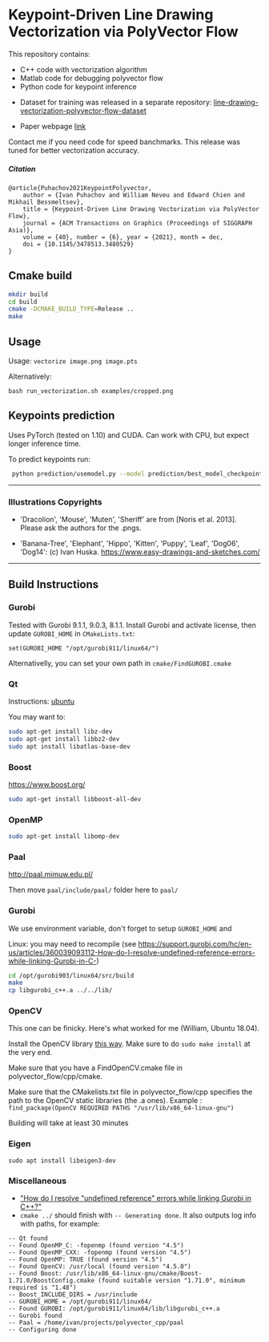 # Keypoint-Driven Line Drawing Vectorization via PolyVector Flow

This repository contains: 
 - C++ code with vectorization algorithm
 - Matlab code for debugging polyvector flow
 - Python code for keypoint inference

 * Dataset for training was released in a separate repository: [line-drawing-vectorization-polyvector-flow-dataset](https://github.com/ivanpuhachov/line-drawing-vectorization-polyvector-flow-dataset)

 * Paper webpage [link](https://puhachov.xyz/publications/keypoint-driven-polyvector-flow/)

Contact me if you need code for speed banchmarks. This release was tuned for better vectorization accuracy.

##### Citation
```
@article{Puhachov2021KeypointPolyvector,
    author = {Ivan Puhachov and William Neveu and Edward Chien and Mikhail Bessmeltsev},
    title = {Keypoint-Driven Line Drawing Vectorization via PolyVector Flow},
    journal = {ACM Transactions on Graphics (Proceedings of SIGGRAPH Asia)},
    volume = {40}, number = {6}, year = {2021}, month = dec,
    doi = {10.1145/3478513.3480529}
}
```

## Cmake build
```bash
mkdir build
cd build
cmake -DCMAKE_BUILD_TYPE=Release ..
make
```

## Usage

Usage: `vectorize image.png image.pts`

Alternatively:

```
bash run_vectorization.sh examples/cropped.png
```

## Keypoints prediction
Uses PyTorch (tested on 1.10) and CUDA. Can work with CPU, but expect longer inference time. 

To predict keypoints run:
```bash
 python prediction/usemodel.py --model prediction/best_model_checkpoint.pth --input image.png --output image.pts
```
***

### Illustrations Copyrights
* 'Dracolion', 'Mouse', 'Muten', 'Sheriff' are from [Noris et al. 2013]. Please ask the authors for the .pngs.

* 'Banana-Tree', 'Elephant', 'Hippo', 'Kitten', 'Puppy', 'Leaf', 'Dog06', 'Dog14': (c) Ivan Huska. https://www.easy-drawings-and-sketches.com/


***

## Build Instructions

### Gurobi
Tested with Gurobi 9.1.1, 9.0.3, 8.1.1. Install Gurobi and activate license, then update `GUROBI_HOME` in `CMakeLists.txt`:
```
set(GUROBI_HOME "/opt/gurobi911/linux64/")
```
Alternativelly, you can set your own path in `cmake/FindGUROBI.cmake`

### Qt
Instructions: [ubuntu](https://wiki.qt.io/Install_Qt_5_on_Ubuntu)

You may want to:
```bash
sudo apt-get install libz-dev
sudo apt-get install libbz2-dev
sudo apt install libatlas-base-dev
```

### Boost
https://www.boost.org/
```bash
sudo apt-get install libboost-all-dev
```

### OpenMP
```bash
sudo apt-get install libomp-dev
```

### Paal
http://paal.mimuw.edu.pl/

Then move `paal/include/paal/` folder here to `paal/`

### Gurobi
We use environment variable, don't forget to setup `GUROBI_HOME` and 

Linux: you may need to recompile (see https://support.gurobi.com/hc/en-us/articles/360039093112-How-do-I-resolve-undefined-reference-errors-while-linking-Gurobi-in-C-)

```bash
cd /opt/gurobi903/linux64/src/build
make
cp libgurobi_c++.a ../../lib/
```

### OpenCV

This one can be finicky. Here's what worked for me (William, Ubuntu 18.04).

Install the OpenCV library [this way](https://docs.opencv.org/master/d2/de6/tutorial_py_setup_in_ubuntu.html). Make sure to do ```sudo make install``` at the very end.

Make sure that you have a FindOpenCV.cmake file in polyvector_flow/cpp/cmake.

Make sure that the CMakelists.txt file in polyvector_flow/cpp specifies the path to the OpenCV static libraries (the .a ones). 
Example : ```find_package(OpenCV REQUIRED PATHS "/usr/lib/x86_64-linux-gnu")```

Building will take at least 30 minutes


### Eigen
`sudo apt install libeigen3-dev`

### Miscellaneous
* ["How do I resolve "undefined reference" errors while linking Gurobi in C++?"](https://support.gurobi.com/hc/en-us/articles/360039093112-How-do-I-resolve-undefined-reference-errors-while-linking-Gurobi-in-C-)
* `cmake ../` should finish with `-- Generating done`. It also outputs log info with paths, for example:
```
-- Qt found
-- Found OpenMP_C: -fopenmp (found version "4.5") 
-- Found OpenMP_CXX: -fopenmp (found version "4.5") 
-- Found OpenMP: TRUE (found version "4.5")  
-- Found OpenCV: /usr/local (found version "4.5.0") 
-- Found Boost: /usr/lib/x86_64-linux-gnu/cmake/Boost-1.71.0/BoostConfig.cmake (found suitable version "1.71.0", minimum required is "1.48")  
-- Boost_INCLUDE_DIRS = /usr/include
-- GUROBI_HOME = /opt/gurobi911/linux64/
-- Found GUROBI: /opt/gurobi911/linux64/lib/libgurobi_c++.a  
-- Gurobi found
-- Paal = /home/ivan/projects/polyvector_cpp/paal
-- Configuring done

```
